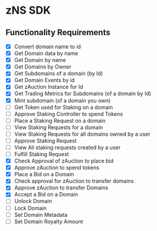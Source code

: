 # zNS SDK

## Functionality Requirements

- [x] Convert domain name to id
- [x] Get Domain data by name
- [x] Get Domain by name
- [x] Get Domains by Owner
- [x] Get Subdomains of a domain (by Id)
- [x] Get Domain Events by id
- [x] Get zAuction Instance for Id
- [x] Get Trading Metrics for Subdomains (of a domain by Id)
- [x] Mint subdomain (of a domain you own)
- [ ] Get Token used for Staking on a domain
- [ ] Approve Staking Controller to spend Tokens
- [ ] Place a Staking Request on a domain
- [ ] View Staking Requests for a domain
- [ ] View Staking Requests for all domains owned by a user
- [ ] Approve Staking Request
- [ ] View All staking requests created by a user
- [ ] Fulfill Staking Request
- [x] Check Approval of zAuction to place bid
- [x] Approve zAuction to spend tokens
- [x] Place a Bid on a Domain
- [x] Check approval for zAuction to transfer domains
- [x] Approve zAuction to transfer Domains
- [x] Accept a Bid on a Domain
- [ ] Unlock Domain
- [ ] Lock Domain
- [ ] Set Domain Metadata
- [ ] Set Domain Royalty Amount
